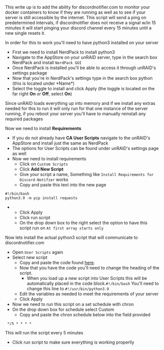 This write up is to add the ability for discordnotifier.com to monitor
your docker containers to know if they are running as well as to see if
your server is still accessible by the internet. This script will send a
ping on predetermined intervals, if discordnotifier does not receive a
signal w/in 15 minutes it will start pinging your discord channel every
15 minutes until a new single resets it.

In order for this to work you\'ll need to have python3 installed on your
server

-   First we need to install NerdPack to install python3
-   Navigate to the AppStore on your unRAID server, type in the search
    box NerdPack and install `NerdPack GUI`
-   Once NerdPack is installed you\'ll be able to access it through
    unRAID\'s settings package
-   Now that you\'re in NerdPack\'s settings type in the search box
    python (this is located under \*Name\*)
-   Select the toggle to install and click Apply (the toggle is located
    on the far right **On** or **Off**, select **On**)

Since unRAID loads everything up into memory and if we install any
extras needed for this to run it will only run for that one instance of
the server running, if you reboot your server you\'ll have to manually
reinstall any required packages

Now we need to install **Requirements**

-   If you do not already have **CA User Scripts** navigate to the
    unRAID\'s AppStore and install just the same as NerdPack
-   The options for </code>User Scripts</code> can be found under
    unRAID\'s settings page as well
-   Now we need to install requirements
    -   Click on `Custom Scripts`
    -   Click **Add New Script**
    -   Give your script a name, Something like
        `Install Requirements for Discord-Notifier` works
    -   Copy and paste this text into the new page

<!-- -->

    #!/bin/bash
    python3.9 -m pip install requests

-   -   Click Apply
    -   Click run script
    -   On the drop down box to the right select the option to have this
        script run on `At first array starts only`

Now lets install the actual python3 script that will communicate to
discordnotifier.com

-   Open `User Scripts` again
-   Select new script
    -   Copy and paste the code found
        [here](https://discordnotifier.com/scripts/discordnotifier-network.py).
    -   Now that you have the code you\'ll need to change the heading of
        the script.
        -   When you load up a new script into User Scripts this will be
            automatically placed in the code block.`#!/bin/bash` You\'ll
            need to change this line to `#!/usr/bin/python3.9`
    -   Edit the variables as needed to meet the requirements of your
        server
    -   Click Apply
-   Now we need to run this script on a set schedule with chron
-   On the drop down box for schedule select Custom
    -   Copy and paste the chron schedule below into the field provided

` */5 * * * *`

This will run the script every 5 minutes

-   Click run script to make sure everything is working properlly
